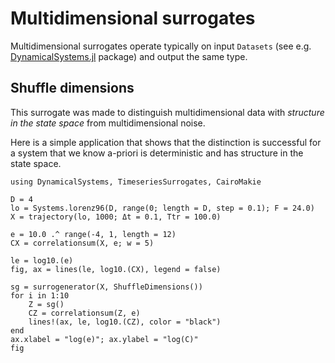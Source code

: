 # Multidimensional surrogates
Multidimensional surrogates operate typically on input `Datasets` (see e.g. [DynamicalSystems.jl](https://juliadynamics.github.io/DynamicalSystems.jl/dev/embedding/dataset/) package) and output the same type.

## Shuffle dimensions
This surrogate was made to distinguish multidimensional data with *structure in the state space* from multidimensional noise.

Here is a simple application that shows that the distinction is successful for a system that we know a-priori is deterministic and has structure in the state space.

```@example  MAIN
using DynamicalSystems, TimeseriesSurrogates, CairoMakie

D = 4
lo = Systems.lorenz96(D, range(0; length = D, step = 0.1); F = 24.0)
X = trajectory(lo, 1000; Δt = 0.1, Ttr = 100.0)

e = 10.0 .^ range(-4, 1, length = 12)
CX = correlationsum(X, e; w = 5)

le = log10.(e)
fig, ax = lines(le, log10.(CX), legend = false)

sg = surrogenerator(X, ShuffleDimensions())
for i in 1:10
    Z = sg()
    CZ = correlationsum(Z, e)
    lines!(ax, le, log10.(CZ), color = "black")
end
ax.xlabel = "log(e)"; ax.ylabel = "log(C)"
fig
```
